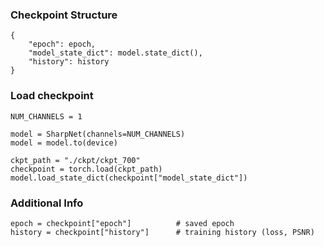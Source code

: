 
### Checkpoint Structure
```
{
    "epoch": epoch,                     
    "model_state_dict": model.state_dict(),
    "history": history                 
}
```

### Load checkpoint

```
NUM_CHANNELS = 1

model = SharpNet(channels=NUM_CHANNELS)
model = model.to(device)
```

```
ckpt_path = "./ckpt/ckpt_700"
checkpoint = torch.load(ckpt_path)
model.load_state_dict(checkpoint["model_state_dict"])
```

### Additional Info
```
epoch = checkpoint["epoch"]          # saved epoch
history = checkpoint["history"]      # training history (loss, PSNR)
```
